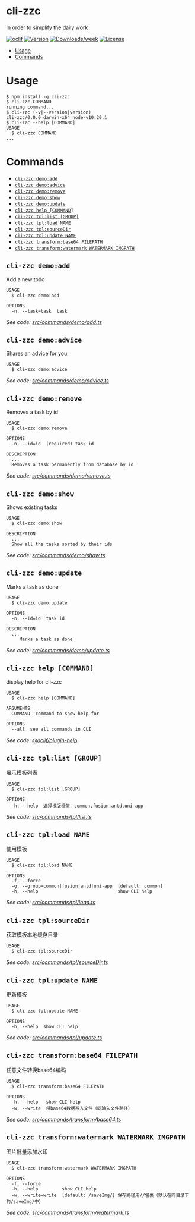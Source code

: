 cli-zzc
=======

In order to simplify the daily work

[![oclif](https://img.shields.io/badge/cli-oclif-brightgreen.svg)](https://oclif.io)
[![Version](https://img.shields.io/npm/v/cli-zzc.svg)](https://npmjs.org/package/cli-zzc)
[![Downloads/week](https://img.shields.io/npm/dw/cli-zzc.svg)](https://npmjs.org/package/cli-zzc)
[![License](https://img.shields.io/npm/l/cli-zzc.svg)](https://github.com/workspace/cli-zzc/blob/master/package.json)

<!-- toc -->
* [Usage](#usage)
* [Commands](#commands)
<!-- tocstop -->
# Usage
<!-- usage -->
```sh-session
$ npm install -g cli-zzc
$ cli-zzc COMMAND
running command...
$ cli-zzc (-v|--version|version)
cli-zzc/0.0.0 darwin-x64 node-v10.20.1
$ cli-zzc --help [COMMAND]
USAGE
  $ cli-zzc COMMAND
...
```
<!-- usagestop -->
# Commands
<!-- commands -->
* [`cli-zzc demo:add`](#cli-zzc-demoadd)
* [`cli-zzc demo:advice`](#cli-zzc-demoadvice)
* [`cli-zzc demo:remove`](#cli-zzc-demoremove)
* [`cli-zzc demo:show`](#cli-zzc-demoshow)
* [`cli-zzc demo:update`](#cli-zzc-demoupdate)
* [`cli-zzc help [COMMAND]`](#cli-zzc-help-command)
* [`cli-zzc tpl:list [GROUP]`](#cli-zzc-tpllist-group)
* [`cli-zzc tpl:load NAME`](#cli-zzc-tplload-name)
* [`cli-zzc tpl:sourceDir`](#cli-zzc-tplsourcedir)
* [`cli-zzc tpl:update NAME`](#cli-zzc-tplupdate-name)
* [`cli-zzc transform:base64 FILEPATH`](#cli-zzc-transformbase64-filepath)
* [`cli-zzc transform:watermark WATERMARK IMGPATH`](#cli-zzc-transformwatermark-watermark-imgpath)

## `cli-zzc demo:add`

Add a new todo

```
USAGE
  $ cli-zzc demo:add

OPTIONS
  -n, --task=task  task
```

_See code: [src/commands/demo/add.ts](https://github.com/workspace/cli-zzc/blob/v0.0.0/src/commands/demo/add.ts)_

## `cli-zzc demo:advice`

Shares an advice for you.

```
USAGE
  $ cli-zzc demo:advice
```

_See code: [src/commands/demo/advice.ts](https://github.com/workspace/cli-zzc/blob/v0.0.0/src/commands/demo/advice.ts)_

## `cli-zzc demo:remove`

Removes a task by id

```
USAGE
  $ cli-zzc demo:remove

OPTIONS
  -n, --id=id  (required) task id

DESCRIPTION
  ...
  Removes a task permanently from database by id
```

_See code: [src/commands/demo/remove.ts](https://github.com/workspace/cli-zzc/blob/v0.0.0/src/commands/demo/remove.ts)_

## `cli-zzc demo:show`

Shows existing tasks

```
USAGE
  $ cli-zzc demo:show

DESCRIPTION
  ...
  Show all the tasks sorted by their ids
```

_See code: [src/commands/demo/show.ts](https://github.com/workspace/cli-zzc/blob/v0.0.0/src/commands/demo/show.ts)_

## `cli-zzc demo:update`

Marks a task as done

```
USAGE
  $ cli-zzc demo:update

OPTIONS
  -n, --id=id  task id

DESCRIPTION
  ...
     Marks a task as done
```

_See code: [src/commands/demo/update.ts](https://github.com/workspace/cli-zzc/blob/v0.0.0/src/commands/demo/update.ts)_

## `cli-zzc help [COMMAND]`

display help for cli-zzc

```
USAGE
  $ cli-zzc help [COMMAND]

ARGUMENTS
  COMMAND  command to show help for

OPTIONS
  --all  see all commands in CLI
```

_See code: [@oclif/plugin-help](https://github.com/oclif/plugin-help/blob/v3.2.0/src/commands/help.ts)_

## `cli-zzc tpl:list [GROUP]`

展示模板列表

```
USAGE
  $ cli-zzc tpl:list [GROUP]

OPTIONS
  -h, --help  选择模版框架：common,fusion,antd,uni-app
```

_See code: [src/commands/tpl/list.ts](https://github.com/workspace/cli-zzc/blob/v0.0.0/src/commands/tpl/list.ts)_

## `cli-zzc tpl:load NAME`

使用模板

```
USAGE
  $ cli-zzc tpl:load NAME

OPTIONS
  -f, --force
  -g, --group=common|fusion|antd|uni-app  [default: common]
  -h, --help                              show CLI help
```

_See code: [src/commands/tpl/load.ts](https://github.com/workspace/cli-zzc/blob/v0.0.0/src/commands/tpl/load.ts)_

## `cli-zzc tpl:sourceDir`

获取模板本地缓存目录

```
USAGE
  $ cli-zzc tpl:sourceDir
```

_See code: [src/commands/tpl/sourceDir.ts](https://github.com/workspace/cli-zzc/blob/v0.0.0/src/commands/tpl/sourceDir.ts)_

## `cli-zzc tpl:update NAME`

更新模板

```
USAGE
  $ cli-zzc tpl:update NAME

OPTIONS
  -h, --help  show CLI help
```

_See code: [src/commands/tpl/update.ts](https://github.com/workspace/cli-zzc/blob/v0.0.0/src/commands/tpl/update.ts)_

## `cli-zzc transform:base64 FILEPATH`

任意文件转换base64编码

```
USAGE
  $ cli-zzc transform:base64 FILEPATH

OPTIONS
  -h, --help   show CLI help
  -w, --write  将base64数据写入文件（同输入文件路径）
```

_See code: [src/commands/transform/base64.ts](https://github.com/workspace/cli-zzc/blob/v0.0.0/src/commands/transform/base64.ts)_

## `cli-zzc transform:watermark WATERMARK IMGPATH`

图片批量添加水印

```
USAGE
  $ cli-zzc transform:watermark WATERMARK IMGPATH

OPTIONS
  -f, --force
  -h, --help         show CLI help
  -w, --write=write  [default: /saveImg/] 保存路径用//包裹（默认在同目录下的/saveImg/中）
```

_See code: [src/commands/transform/watermark.ts](https://github.com/workspace/cli-zzc/blob/v0.0.0/src/commands/transform/watermark.ts)_
<!-- commandsstop -->

